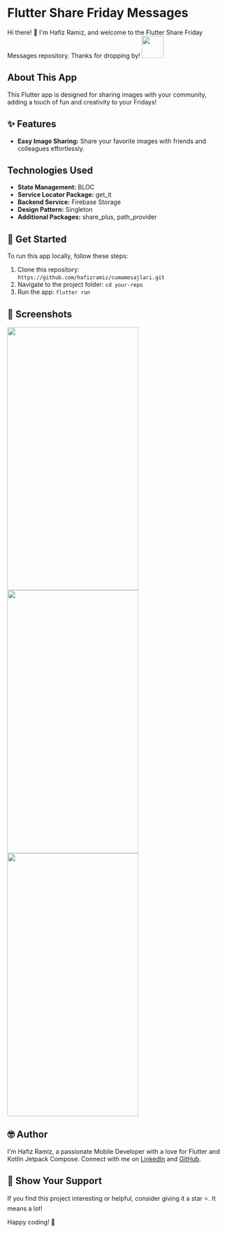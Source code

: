 
# Flutter Share Friday Messages

Hi there! 👋 I'm Hafiz Ramiz, and welcome to the Flutter Share Friday Messages repository. Thanks for dropping by! <img src="https://user-images.githubusercontent.com/102408138/181803992-c16d979a-e758-425b-8561-45bdf4fd04ec.gif" width="50" height="50" />

## About This App

This Flutter app is designed for sharing images with your community, adding a touch of fun and creativity to your Fridays!

## ✨ Features

- **Easy Image Sharing:** Share your favorite images with friends and colleagues effortlessly.

## Technologies Used

- **State Management:** BLOC
- **Service Locator Package:** get_it
- **Backend Service:** Firebase Storage
- **Design Pattern:** Singleton
- **Additional Packages:** share_plus, path_provider

## 🚀 Get Started

To run this app locally, follow these steps:

1. Clone this repository: `https://github.com/hafizramiz/cumamesajlari.git`
2. Navigate to the project folder:  `cd your-repo`
3. Run the app: `flutter run`

## 📸 Screenshots
<img src="https://github.com/hafizramiz/cumamesajlari/assets/102408138/9acbbd93-5a24-4640-b09b-d2505cbf2f44" width="300" height="600" />
<img src="https://github.com/hafizramiz/cumamesajlari/assets/102408138/93de59a5-6f6c-4d10-8ffc-a9b789f7ab26" width="300" height="600" />
<img src="https://github.com/hafizramiz/cumamesajlari/assets/102408138/1482f059-ed8c-4f76-bb1a-934fabee9728" width="300" height="600" />

## 🤓 Author

I'm Hafiz Ramiz, a passionate Mobile Developer with a love for Flutter and Kotlin Jetpack Compose. 
Connect with me on [LinkedIn](https://www.linkedin.com/in/hafizramiz/) and [GitHub](https://github.com/hafizramiz).

## 🌟 Show Your Support

If you find this project interesting or helpful, consider giving it a star ⭐️. It means a lot!

Happy coding! 🚀

